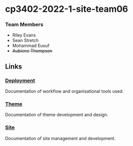 # cp3402-2022-1-site-team06

### Team Members

* Riley Evans
* Sean Stretch
* Mohammad Eusuf
* ~~Aubiene Thompson~~

## Links

### [Deployment](deployment.md)

Documentation of workflow and organisational tools used.

### [Theme](theme.md)

Documentation of theme development and design.

### [Site](site.md)

Documentation of site management and development.


